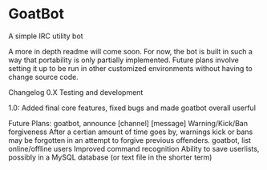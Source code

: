 # GoatBot
A simple IRC utility bot

A more in depth readme will come soon. For now, the bot is built in such a way that portability is only partially implemented.
Future plans involve setting it up to be run in other customized environments without having to change source code.

Changelog
0.X
Testing and development

1.0:
Added final core features, fixed bugs and made goatbot overall userful

Future Plans:
goatbot, announce [channel] [message]
Warning/Kick/Ban forgiveness
  After a certian amount of time goes by, warnings kick or bans may be forgotten in an attempt to forgive previous offenders.
goatbot, list online/offline users
Improved command recognition
Ability to save userlists, possibly in a MySQL database (or text file in the shorter term)
